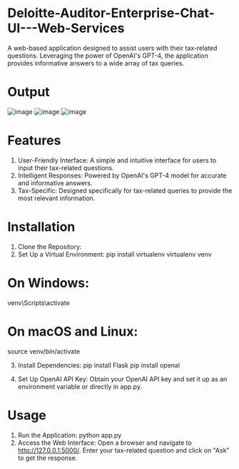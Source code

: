 # Deloitte-Auditor-Enterprise-Chat-UI---Web-Services
A web-based application designed to assist users with their tax-related questions. Leveraging the power of OpenAI's GPT-4, the application provides informative answers to a wide array of tax queries.   

# Output
![image](https://github.com/sangramjagtap2108/Deloitte-Auditor-Enterprise-Chat-UI---Web-Services/assets/55223872/2ea6bc01-fc0a-4eb4-a712-09ff958cf078)
![image](https://github.com/sangramjagtap2108/Deloitte-Auditor-Enterprise-Chat-UI---Web-Services/assets/55223872/4f567a43-5dc5-44dd-939a-33b0f27ef98a)
![image](https://github.com/sangramjagtap2108/Deloitte-Auditor-Enterprise-Chat-UI---Web-Services/assets/55223872/350c0646-ef45-445f-a08f-5f120690d1e1)

# Features
1. User-Friendly Interface: A simple and intuitive interface for users to input their tax-related questions.
2. Intelligent Responses: Powered by OpenAI's GPT-4 model for accurate and informative answers.
3. Tax-Specific: Designed specifically for tax-related queries to provide the most relevant information.

# Installation   
1. Clone the Repository:
2. Set Up a Virtual Environment: 
pip install virtualenv
virtualenv venv
# On Windows:
venv\Scripts\activate
# On macOS and Linux:
source venv/bin/activate

3. Install Dependencies:
pip install Flask
pip install openai

4. Set Up OpenAI API Key: Obtain your OpenAI API key and set it up as an environment variable or directly in app.py.   

# Usage
1. Run the Application: python app.py
2. Access the Web Interface:
Open a browser and navigate to http://127.0.0.1:5000/.
Enter your tax-related question and click on "Ask" to get the response.
